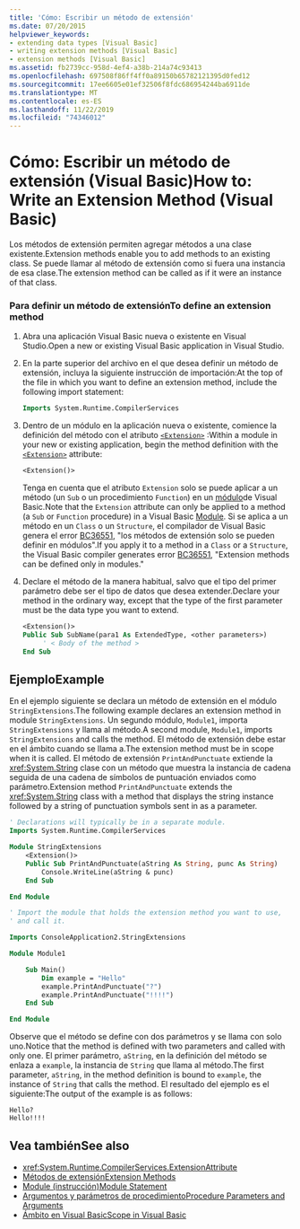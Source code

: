 ```yaml
---
title: 'Cómo: Escribir un método de extensión'
ms.date: 07/20/2015
helpviewer_keywords:
- extending data types [Visual Basic]
- writing extension methods [Visual Basic]
- extension methods [Visual Basic]
ms.assetid: fb2739cc-958d-4ef4-a38b-214a74c93413
ms.openlocfilehash: 697508f86ff4ff0a89150b65782121395d0fed12
ms.sourcegitcommit: 17ee6605e01ef32506f8fdc686954244ba6911de
ms.translationtype: MT
ms.contentlocale: es-ES
ms.lasthandoff: 11/22/2019
ms.locfileid: "74346012"
---
```

# <a name="how-to-write-an-extension-method-visual-basic"></a><span data-ttu-id="54ad9-102">Cómo: Escribir un método de extensión (Visual Basic)</span><span class="sxs-lookup"><span data-stu-id="54ad9-102">How to: Write an Extension Method (Visual Basic)</span></span>

<span data-ttu-id="54ad9-103">Los métodos de extensión permiten agregar métodos a una clase existente.</span><span class="sxs-lookup"><span data-stu-id="54ad9-103">Extension methods enable you to add methods to an existing class.</span></span> <span data-ttu-id="54ad9-104">Se puede llamar al método de extensión como si fuera una instancia de esa clase.</span><span class="sxs-lookup"><span data-stu-id="54ad9-104">The extension method can be called as if it were an instance of that class.</span></span>

### <a name="to-define-an-extension-method"></a><span data-ttu-id="54ad9-105">Para definir un método de extensión</span><span class="sxs-lookup"><span data-stu-id="54ad9-105">To define an extension method</span></span>

1. <span data-ttu-id="54ad9-106">Abra una aplicación Visual Basic nueva o existente en Visual Studio.</span><span class="sxs-lookup"><span data-stu-id="54ad9-106">Open a new or existing Visual Basic application in Visual Studio.</span></span>

2. <span data-ttu-id="54ad9-107">En la parte superior del archivo en el que desea definir un método de extensión, incluya la siguiente instrucción de importación:</span><span class="sxs-lookup"><span data-stu-id="54ad9-107">At the top of the file in which you want to define an extension method, include the following import statement:</span></span>

    ```vb
    Imports System.Runtime.CompilerServices
    ```

3. <span data-ttu-id="54ad9-108">Dentro de un módulo en la aplicación nueva o existente, comience la definición del método con el atributo [`<Extension>`](xref:System.Runtime.CompilerServices.ExtensionAttribute) :</span><span class="sxs-lookup"><span data-stu-id="54ad9-108">Within a module in your new or existing application, begin the method definition with the [`<Extension>`](xref:System.Runtime.CompilerServices.ExtensionAttribute) attribute:</span></span>

    ```vb
    <Extension()>
    ```

    <span data-ttu-id="54ad9-109">Tenga en cuenta que el atributo `Extension` solo se puede aplicar a un método (un `Sub` o un procedimiento `Function`) en un [módulo](../../../language-reference/statements/module-statement.md)de Visual Basic.</span><span class="sxs-lookup"><span data-stu-id="54ad9-109">Note that the `Extension` attribute can only be applied to a method (a `Sub` or `Function` procedure) in a Visual Basic [Module](../../../language-reference/statements/module-statement.md).</span></span> <span data-ttu-id="54ad9-110">Si se aplica a un método en un `Class` o un `Structure`, el compilador de Visual Basic genera el error [BC36551](../../../misc/bc36551.md), "los métodos de extensión solo se pueden definir en módulos".</span><span class="sxs-lookup"><span data-stu-id="54ad9-110">If you apply it to a method in a `Class` or a `Structure`, the Visual Basic compiler generates error [BC36551](../../../misc/bc36551.md), "Extension methods can be defined only in modules."</span></span>

4. <span data-ttu-id="54ad9-111">Declare el método de la manera habitual, salvo que el tipo del primer parámetro debe ser el tipo de datos que desea extender.</span><span class="sxs-lookup"><span data-stu-id="54ad9-111">Declare your method in the ordinary way, except that the type of the first parameter must be the data type you want to extend.</span></span>

    ```vb
    <Extension()>
    Public Sub SubName(para1 As ExtendedType, <other parameters>)
         ' < Body of the method >
    End Sub
    ```

## <a name="example"></a><span data-ttu-id="54ad9-112">Ejemplo</span><span class="sxs-lookup"><span data-stu-id="54ad9-112">Example</span></span>

<span data-ttu-id="54ad9-113">En el ejemplo siguiente se declara un método de extensión en el módulo `StringExtensions`.</span><span class="sxs-lookup"><span data-stu-id="54ad9-113">The following example declares an extension method in module `StringExtensions`.</span></span> <span data-ttu-id="54ad9-114">Un segundo módulo, `Module1`, importa `StringExtensions` y llama al método.</span><span class="sxs-lookup"><span data-stu-id="54ad9-114">A second module, `Module1`, imports `StringExtensions` and calls the method.</span></span> <span data-ttu-id="54ad9-115">El método de extensión debe estar en el ámbito cuando se llama a.</span><span class="sxs-lookup"><span data-stu-id="54ad9-115">The extension method must be in scope when it is called.</span></span> <span data-ttu-id="54ad9-116">El método de extensión `PrintAndPunctuate` extiende la <xref:System.String> clase con un método que muestra la instancia de cadena seguida de una cadena de símbolos de puntuación enviados como parámetro.</span><span class="sxs-lookup"><span data-stu-id="54ad9-116">Extension method `PrintAndPunctuate` extends the <xref:System.String> class with a method that displays the string instance followed by a string of punctuation symbols sent in as a parameter.</span></span>

```vb
' Declarations will typically be in a separate module.
Imports System.Runtime.CompilerServices

Module StringExtensions
    <Extension()>
    Public Sub PrintAndPunctuate(aString As String, punc As String)
        Console.WriteLine(aString & punc)
    End Sub

End Module
```

```vb
' Import the module that holds the extension method you want to use,
' and call it.

Imports ConsoleApplication2.StringExtensions

Module Module1

    Sub Main()
        Dim example = "Hello"
        example.PrintAndPunctuate("?")
        example.PrintAndPunctuate("!!!!")
    End Sub

End Module
```

<span data-ttu-id="54ad9-117">Observe que el método se define con dos parámetros y se llama con solo uno.</span><span class="sxs-lookup"><span data-stu-id="54ad9-117">Notice that the method is defined with two parameters and called with only one.</span></span> <span data-ttu-id="54ad9-118">El primer parámetro, `aString`, en la definición del método se enlaza a `example`, la instancia de `String` que llama al método.</span><span class="sxs-lookup"><span data-stu-id="54ad9-118">The first parameter, `aString`, in the method definition is bound to `example`, the instance of `String` that calls the method.</span></span> <span data-ttu-id="54ad9-119">El resultado del ejemplo es el siguiente:</span><span class="sxs-lookup"><span data-stu-id="54ad9-119">The output of the example is as follows:</span></span>

```console
Hello?
Hello!!!!
```

## <a name="see-also"></a><span data-ttu-id="54ad9-120">Vea también</span><span class="sxs-lookup"><span data-stu-id="54ad9-120">See also</span></span>

- <xref:System.Runtime.CompilerServices.ExtensionAttribute>
- [<span data-ttu-id="54ad9-121">Métodos de extensión</span><span class="sxs-lookup"><span data-stu-id="54ad9-121">Extension Methods</span></span>](extension-methods.md)
- [<span data-ttu-id="54ad9-122">Module (instrucción)</span><span class="sxs-lookup"><span data-stu-id="54ad9-122">Module Statement</span></span>](../../../language-reference/statements/module-statement.md)
- [<span data-ttu-id="54ad9-123">Argumentos y parámetros de procedimiento</span><span class="sxs-lookup"><span data-stu-id="54ad9-123">Procedure Parameters and Arguments</span></span>](procedure-parameters-and-arguments.md)
- [<span data-ttu-id="54ad9-124">Ámbito en Visual Basic</span><span class="sxs-lookup"><span data-stu-id="54ad9-124">Scope in Visual Basic</span></span>](../declared-elements/scope.md)
